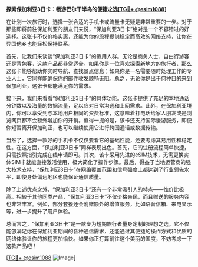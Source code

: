 **探索保加利亚3日卡：畅游巴尔干半岛的便捷之选[[TG💪+ @esim1088](https://t.me/s/esim1088)]**

在计划一次旅行时，选择一张合适的手机卡或流量卡无疑是非常重要的一步。对于那些即将前往保加利亚的朋友们来说，“保加利亚3日卡”绝对是一个不容错过的好选择。这张卡不仅价格实惠，还能为你的旅程提供稳定而高效的网络支持，让你在异国他乡也能轻松保持联系。

首先，让我们来谈谈“保加利亚3日卡”的适用人群。无论是商务人士、自由行游客还是背包客，这款产品都非常适合。如果你是一位喜欢探索新地方的旅行者，那么这张卡能够帮助你实时导航、查找景点信息；如果你是一名需要随时处理工作的专业人士，它同样能确保你的邮件收发顺畅无阻。总之，无论你是出于何种目的来到保加利亚，这张卡都能满足你的需求。

接下来，我们来看看“保加利亚3日卡”的具体功能。这张卡提供了充足的本地通话分钟数以及海量的数据流量，足以应对日常沟通和上网需求。此外，在保加利亚境内，你可以享受到与本地用户相同的资费标准，这意味着打电话给家人朋友或是浏览网页都不会额外增加你的开销。值得一提的是，该卡还支持国际漫游服务，即便你短暂离开保加利亚，也可以继续使用它进行跨国通话或数据传输。

当然了，选择一款好的手机卡不仅仅要看它的基础性能，还要考虑其易用性和稳定性。在这方面，“保加利亚3日卡”同样表现出色。首先，它的注册流程简单快捷，只需按照指引完成在线申请即可。其次，该卡采用先进的eSIM技术，无需更换实体SIM卡就能直接激活使用，极大简化了操作步骤。最后，得益于当地运营商的强大技术支持，“保加利亚3日卡”在网络覆盖范围和信号强度上都达到了行业领先水平，即使身处偏远地区也能保证通信质量。

除了上述优点之外，“保加利亚3日卡”还有一个非常吸引人的特点——性价比极高。相较于其他同类产品，“保加利亚3日卡”不仅价格亲民，而且赠送的服务内容也非常丰富。例如，部分套餐还会附赠额外的增值服务，比如语音信箱、来电显示等，进一步提升了用户体验。

总而言之，“保加利亚3日卡”是一款专为短期旅行者量身定制的理想之选。它不仅能够满足你在保加利亚期间的各种通信需求，还能通过其便捷的操作方式和优质的网络体验让你的旅程更加愉快。如果你正打算前往这个美丽的国度，不妨考虑一下这款产品吧！

[[TG💪+ @esim1088](https://t.me/s/esim1088) ![Image](https://i.postimg.cc/4NQfJmqS/Snipaste-2025-05-13-00-14-12.png)]